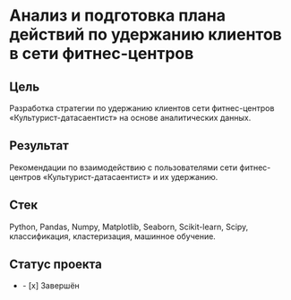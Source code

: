 # Анализ и подготовка плана действий по удержанию клиентов в сети фитнес-центров
## Цель
Разработка стратегии по удержанию клиентов сети фитнес-центров «Культурист-датасаентист» на основе аналитических данных.
## Результат
Рекомендации по взаимодействию с пользователями сети фитнес-центров «Культурист-датасаентист» и их удержанию.
## Стек
Python, Pandas, Numpy, Matplotlib, Seaborn, Scikit-learn, Scipy, классификация, кластеризация, машинное обучение.
## Статус проекта
<ul><li>- [x] Завершён</li>
